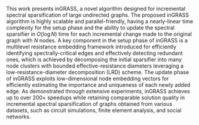 This work presents inGRASS, a novel algorithm designed for incremental spectral sparsification of large undirected graphs. 
The proposed inGRASS algorithm is highly scalable and parallel-friendly, having a nearly-linear time complexity for the setup phase and the ability to update the spectral sparsifier
in $O(\log N)$ time for each incremental change made to the original graph with $N$ nodes. A key component in the setup phase of inGRASS  is a multilevel resistance
embedding framework introduced for efficiently identifying spectrally-critical edges and effectively detecting redundant ones, which is achieved by decomposing the
initial sparsifier into many node clusters with bounded effective-resistance diameters leveraging a low-resistance-diameter decomposition (LRD) scheme.
The update phase of inGRASS exploits low-dimensional node embedding vectors for efficiently estimating the importance and uniqueness of each newly added edge.
As demonstrated through extensive experiments, inGRASS achieves up to over $200 \times$ speedups while retaining comparable solution quality in incremental
spectral sparsification of graphs obtained from various datasets, such as circuit simulations, finite element analysis, and social networks.

